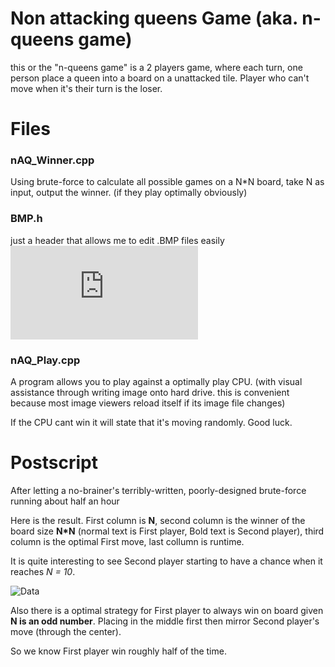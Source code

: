 # Non attacking queens Game (aka. n-queens game)
this or the "n-queens game" is a 2 players game, where each turn, one person place a queen into a board on a unattacked tile. Player who can't move when it's their turn is the loser.

# Files
### nAQ_Winner.cpp
Using brute-force to calculate all possible games on a N\*N board, take N as input, output the winner. (if they play optimally obviously)

### BMP.h
just a header that allows me to edit .BMP files easily
![Here is where i got it from](https://github.com/sol-prog/cpp-bmp-images/blob/master/BMP.h)

### nAQ_Play.cpp
A program allows you to play against a optimally play CPU. (with visual assistance through writing image onto hard drive. this is convenient because most image viewers reload itself if its image file changes)

If the CPU cant win it will state that it's moving randomly. Good luck.

# Postscript
After letting a no-brainer's terribly-written, poorly-designed brute-force running about half an hour

Here is the result. First column is **N**, second column is the winner of the board size **N\*N** (normal text is First player, Bold text is Second player), third column is the optimal First move, last collumn is runtime.

It is quite interesting to see Second player starting to have a chance when it reaches *N = 10*.

![Data](https://github.com/nvatuan/nonAttackingQueensGame_mytake/blob/master/dat.png)

Also there is a optimal strategy for First player to always win on board given **N is an odd number**. Placing in the middle first then mirror Second player's move (through the center). 

So we know First player win roughly half of the time.
